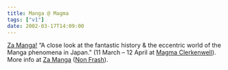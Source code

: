 ```yaml
---
title: Manga @ Magma
tags: ["v1"]
date: 2002-03-17T14:09:00
---
```


[Za Manga!][1] &#8220;A close look at the fantastic history & the eccentric world of the Manga phenomena in Japan.&#8221; (11 March &#8211; 12 April at [Magma Clerkenwell][2]). More info at [Za Manga][3] ([Non Frash][4]).

[1]: http://www.magmabooks.com/content/service/gallery.html
[2]: http://www.magmabooks.com/content/service/streetmap.html
[3]: http://www.zamanga.com/
[4]: http://www.zamanga.com/index2.html "their link title, not mine"

